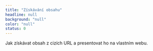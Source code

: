 ```yaml
---
title: "Získávání obsahu"
headline: null
background: "null"
color: "null"
status: 0
---
```


<p>Jak získávat obsah z cizích URL a presentovat ho na vlastním webu.</p>